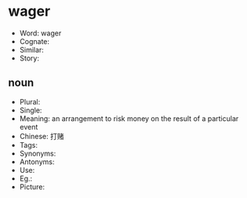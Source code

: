 # wager

- Word: wager
- Cognate: 
- Similar: 
- Story: 

## noun

- Plural: 
- Single: 
- Meaning: an arrangement to risk money on the result of a particular event
- Chinese: 打赌
- Tags: 
- Synonyms: 
- Antonyms: 
- Use: 
- Eg.: 
- Picture: 

